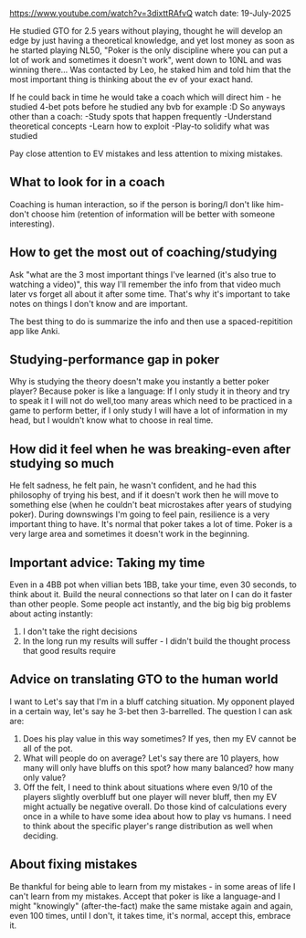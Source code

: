 https://www.youtube.com/watch?v=3dixttRAfvQ
watch date: 19-July-2025

He studied GTO for 2.5 years without playing, thought he will develop an edge by just having a theoretical knowledge, and yet lost money as soon as he started playing NL50, "Poker is the only discipline where you can put a lot of work and sometimes it doesn't work", went down to 10NL and was winning there...
Was contacted by Leo, he staked him and told him that the most important thing is thinking about the ev of your exact hand.

If he could back in time he would take a coach which will direct him - he studied 4-bet pots before he studied any bvb for example :D So anyways other than a coach:
-Study spots that happen frequently
-Understand theoretical concepts
-Learn how to exploit
-Play-to solidify what was studied

Pay close attention to EV mistakes and less attention to mixing mistakes.
## What to look for in a coach
Coaching is human interaction, so if the person is boring/I don't like him-don't choose him (retention of information will be better with someone interesting).

## How to get the most out of coaching/studying
Ask "what are the 3 most important things I've learned (it's also true to watching a video)", this way I'll remember the info from that video much later vs forget all about it after some time. That's why it's important to take notes on things I don't know and are important.

The best thing to do is summarize the info and then use a spaced-repitition app like Anki. 

## Studying-performance gap in poker
Why is studying the theory doesn't make you instantly a better poker player?
Because poker is like a language: If I only study it in theory and try to speak it I will not do well,too many areas which need to be practiced in a game to perform better, if I only study I will have a lot of information in my head, but I wouldn't know what to choose in real time.

## How did it feel when he was breaking-even after studying so much

He felt sadness, he felt pain, he wasn't confident, and he had this philosophy of trying his best, and if it doesn't work then he will move to something else (when he couldn't beat microstakes after years of studying poker). During downswings I'm going to feel pain, resilience is a very important thing to have. It's normal that poker takes a lot of time. Poker is a very large area and sometimes it doesn't work in the beginning.

## Important advice: Taking my time
Even in a 4BB pot when villian bets 1BB, take your time, even 30 seconds, to think about it. Build the neural connections so that later on I can do it faster than other people. Some people act instantly, and the big big big problems about acting instantly:
1. I don't take the right decisions
2. In the long run my results will suffer - I didn't build the thought process that good results require

## Advice on translating GTO to the human world
I want to 
Let's say that I'm in a bluff catching situation. My opponent played in a certain way, let's say he 3-bet then 3-barrelled. The question I can ask are:
1. Does his play value in this way sometimes? If yes, then my EV cannot be all of the pot.
2. What will people do on average? Let's say there are 10 players, how many will only have bluffs on this spot? how many balanced? how many only value?
3. Off the felt, I need to think about situations where even 9/10 of the players slightly overbluff but one player will never bluff, then my EV might actually be negative overall. Do those kind of calculations every once in a while to have some idea about how to play vs humans. I need to think about the specific player's range distribution as well when deciding.

## About fixing mistakes
Be thankful for being able to learn from my mistakes - in some areas of life I can't learn from my mistakes. Accept that poker is like a language-and I might "knowingly" (after-the-fact) make the same mistake again and again, even 100 times, until I don't, it takes time, it's normal, accept this, embrace it.